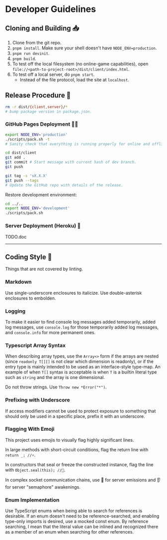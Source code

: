 
# Developer Guidelines

## Cloning and Building 📥

1. Clone from the git repo.
1. `pnpm install`. Make sure your shell doesn't have `NODE_ENV=production`.
1. `pnpm run devinit`.
1. `pnpm build`.
1. To test off the local filesystem (no online-game capabilities), open `file://<path-to-project-root>/dist/client/index.html`.
1. To test off a local server, do `pnpm start`.
    - Instead of the file protocol, load the site at `localhost`.

## Release Procedure 🚢

```sh
rm -r dist/{client,server}/*
# bump package version in package.json.
```

### GitHub Pages Deployment 🐱‍👤

```sh
export NODE_ENV='production'
./scripts/pack.sh -t
# Sanity check that everything is running properly for online and offline implementations.

cd dist/client
git add .
git commit # Start message with current hash of dev branch.
git push

git tag -s 'vX.X.X'
git push --tags
# Update the GitHub repo with details of the release.
```

Restore development environment:

```sh
cd ../..
export NODE_ENV='development'
./scripts/pack.sh
```

### Server Deployment (Heroku) 🎈

TODO.doc

---

## Coding Style 🎨

Things that are not covered by linting.

### Markdown

Use single-underscore enclosures to italicize. Use double-asterisk enclosures to embolden.

### Logging

To make it easier to find console log messages added temporarily, added log messages, use `console.log` for those temporarily added log messages, and `console.info` for more permanent ones.

### Typescript Array Syntax

When describing array types, use the `Array<>` form if the arrays are nested (since `readonly T[][]` is not clear which dimension is readonly), or if the entry type is mainly intended to be used as an interface-style type-map. An example of when `T[]` syntax is acceptable is when `T` is a builtin literal type such as `string` and the array is one dimensional.

Do not throw strings. Use `Throw new *Error("*")`.

### Prefixing with Underscore

If access modifiers cannot be used to protect exposure to something that should only be used in a specific place, prefix it with an underscore.

### Flagging With Emoji

This project uses emojis to visually flag highly significant lines.

In large methods with short-circuit conditions, flag the return line with `return _; //⚡`.

In constructors that seal or freeze the constructed instance, flag the line with `Object.seal(this); //🧊`.

In complex socket communication chains, use 📢 for server emissions and 👂 for server "semaphore" awakenings.

### Enum Implementation

Use TypeScript enums when being able to search for references is desirable. If an enum doesn't need to be reference-searched, and enabling type-only imports is desired, use a mocked const enum. By reference searching, I mean that the literal value can be inlined and recognized there as a member of an enum when searching for other references.
